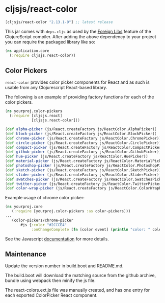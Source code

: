 # cljsjs/react-color

[](dependency)
```clojure
[cljsjs/react-color "2.13.1-0"] ;; latest release
```
[](/dependency)

This jar comes with `deps.cljs` as used by the [Foreign Libs][flibs] feature
of the ClojureScript compiler. After adding the above dependency to your project
you can require the packaged library like so:

```clojure
(ns application.core
  (:require cljsjs.react-color))
```

## Color Pickers

`react-color` provides color picker components for React and as such is usable from any Clojurescript
React-based library.

The following is an example of providing factory functions for each of the color pickers.

```clojure
(ns yourproj.color-pickers
  (:require [cljsjs.react]
            [cljsjs.react-color]))

(def alpha-picker (js/React.createFactory js/ReactColor.AlphaPicker))
(def block-picker (js/React.createFactory js/ReactColor.BlockPicker))
(def chrome-picker (js/React.createFactory js/ReactColor.ChromePicker))
(def circle-picker (js/React.createFactory js/ReactColor.CirclePicker))
(def compact-picker (js/React.createFactory js/ReactColor.CompactPicker))
(def github-picker (js/React.createFactory js/ReactColor.GithubPicker))
(def hue-picker (js/React.createFactory js/ReactColor.HuePicker))
(def material-picker (js/React.createFactory js/ReactColor.MaterialPicker))
(def photoshop-picker (js/React.createFactory js/ReactColor.PhotoshopPicker))
(def sketch-picker (js/React.createFactory js/ReactColor.SketchPicker))
(def slider-picker (js/React.createFactory js/ReactColor.SliderPicker))
(def swatches-picker (js/React.createFactory js/ReactColor.SwatchesPicker))
(def twitter-picker (js/React.createFactory js/ReactColor.TwitterPicker))
(def color-wrap-picker (js/React.createFactory js/ReactColor.ColorWrapPicker))

```

Example usage of chrome color picker:

```clojure
(ns yourproj.core
   (:require [yourproj.color-pickers :as color-pickers]))
...
   (color-pickers/chrome-picker
       #js {:color "#2CCCE4"
            :onChangeComplete (fn [color event] (println "color: " color)})
```

See the Javascript [documentation](http://casesandberg.github.io/react-color/) for more details.

## Maintenance

Update the version number in build.boot and README.md.

The build.boot will download the matching source from the github archive, bundle using webpack then  minify the js file.

The react-colors.ext.js file was manually created, and has one entry for each exported ColorPicker React component.

[flibs]: https://github.com/clojure/clojurescript/wiki/Packaging-Foreign-Dependencies
